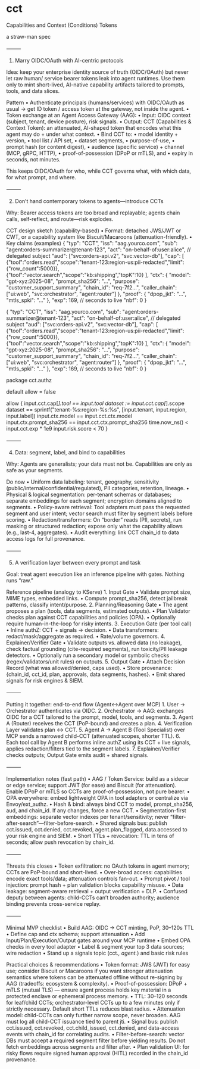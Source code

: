 # cct
Capabilities and Context (Conditions) Tokens

a straw-man spec

⸻

1) Marry OIDC/OAuth with AI-centric protocols

Idea: keep your enterprise identity source of truth (OIDC/OAuth) but never let raw human/ service bearer tokens leak into agent runtimes. Use them only to mint short-lived, AI-native capability artifacts tailored to prompts, tools, and data slices.

Pattern
	•	Authenticate principals (humans/services) with OIDC/OAuth as usual → get ID token / access token at the gateway, not inside the agent.
	•	Token exchange at an Agent Access Gateway (AAG):
	•	Input: OIDC context (subject, tenant, device posture), risk signals.
	•	Output: CCT (Capabilities & Context Token): an attenuated, AI-shaped token that encodes what this agent may do + under what context.
	•	Bind CCT to:
	•	model identity + version,
	•	tool list / API set,
	•	dataset segments,
	•	purpose-of-use,
	•	prompt hash (or content digest),
	•	audience (specific service) + channel (MCP, gRPC, HTTP),
	•	proof-of-possession (DPoP or mTLS), and
	•	expiry in seconds, not minutes.

This keeps OIDC/OAuth for who, while CCT governs what, with which data, for what prompt, and where.

⸻

2) Don’t hand contemporary tokens to agents—introduce CCTs

Why: Bearer access tokens are too broad and replayable; agents chain calls, self-reflect, and route—risk explodes.

CCT design sketch (capability-based)
	•	Format: detached JWS/JWT or CWT, or a capability system like Biscuit/Macaroons (attenuation-friendly).
	•	Key claims (examples)
 {
  "typ": "CCT",
  "iss": "aag.yourco.com",
  "sub": "agent:orders-summarizer@tenant-123",
  "act": "on-behalf-of:user:alice",             // delegated subject
  "aud": ["svc:orders-api.v2", "svc:vector-db"],
  "cap": [
    {"tool":"orders.read","scope":"tenant-123:region-us:pii-redacted","limit":{"row_count":5000}},
    {"tool":"vector.search","scope":"kb:shipping","topK":10}
  ],
  "ctx": {
    "model": "gpt-xyz:2025-08",
    "prompt_sha256": "…",
    "purpose": "customer_support_summary",
    "chain_id": "req-7f2…",
    "caller_chain": ["ui:web", "svc:orchestrator", "agent:router"]
  },
  "proof": { "dpop_jkt": "…", "mtls_spki": "…" },
  "exp": 169,  // seconds to live
  "nbf": 0
}

{
  "typ": "CCT",
  "iss": "aag.yourco.com",
  "sub": "agent:orders-summarizer@tenant-123",
  "act": "on-behalf-of:user:alice",             // delegated subject
  "aud": ["svc:orders-api.v2", "svc:vector-db"],
  "cap": [
    {"tool":"orders.read","scope":"tenant-123:region-us:pii-redacted","limit":{"row_count":5000}},
    {"tool":"vector.search","scope":"kb:shipping","topK":10}
  ],
  "ctx": {
    "model": "gpt-xyz:2025-08",
    "prompt_sha256": "…",
    "purpose": "customer_support_summary",
    "chain_id": "req-7f2…",
    "caller_chain": ["ui:web", "svc:orchestrator", "agent:router"]
  },
  "proof": { "dpop_jkt": "…", "mtls_spki": "…" },
  "exp": 169,  // seconds to live
  "nbf": 0
}

package cct.authz

default allow = false

allow {
  input.cct.cap[_].tool == input.tool
  dataset := input.cct.cap[_].scope
  dataset == sprintf("tenant-%s:region-%s:%s", [input.tenant, input.region, input.label])
  input.ctx.model == input.cct.ctx.model
  input.ctx.prompt_sha256 == input.cct.ctx.prompt_sha256
  time.now_ns() < input.cct.exp * 1e9
  input.risk.score < 70
}


⸻

4) Data: segment, label, and bind to capabilities

Why: Agents are generalists; your data must not be. Capabilities are only as safe as your segments.

Do now
	•	Uniform data labeling: tenant, geography, sensitivity (public/internal/confidential/regulated), PII categories, retention, lineage.
	•	Physical & logical segmentation: per-tenant schemas or databases; separate embeddings for each segment; encryption domains aligned to segments.
	•	Policy-aware retrieval: Tool adapters must pass the requested segment and user intent; vector search must filter by segment labels before scoring.
	•	Redaction/transformers: On “border” reads (PII, secrets), run masking or structured redaction; expose only what the capability allows (e.g., last-4, aggregates).
	•	Audit everything: link CCT chain_id to data access logs for full provenance.

⸻

5) A verification layer between every prompt and task

Goal: treat agent execution like an inference pipeline with gates. Nothing runs “raw.”

Reference pipeline (analogy to KServe)
	1.	Input Gate
	•	Validate prompt size, MIME types, embedded links.
	•	Compute prompt_sha256, detect jailbreak patterns, classify intent/purpose.
	2.	Planning/Reasoning Gate
	•	The agent proposes a plan (tools, data segments, estimated outputs).
	•	Plan Validator checks plan against CCT capabilities and policies (OPA).
	•	Optionally require human-in-the-loop for risky intents.
	3.	Execution Gate (per tool call)
	•	Inline authZ: CCT + signals → decision.
	•	Data transformers: redact/mask/aggregate as required.
	•	Rate/volume governors.
	4.	Explainer/Verifier Gate
	•	Validate outputs vs. allowed data (no leakage), check factual grounding (cite-required segments), run toxicity/PII leakage detectors.
	•	Optionally run a secondary model or symbolic checks (regex/validators/unit rules) on outputs.
	5.	Output Gate
	•	Attach Decision Record (what was allowed/denied, caps used).
	•	Store provenance: {chain_id, cct_id, plan, approvals, data segments, hashes}.
	•	Emit shared signals for risk engines & SIEM.

⸻

Putting it together: end-to-end flow (Agent↔Agent over MCP)
	1.	User → Orchestrator authenticates via OIDC.
	2.	Orchestrator → AAG: exchanges OIDC for a CCT tailored to the prompt, model, tools, and segments.
	3.	Agent A (Router) receives the CCT (PoP-bound) and creates a plan.
	4.	Verification Layer validates plan ↔ CCT.
	5.	Agent A → Agent B (Tool Specialist) over MCP sends a narrowed child-CCT (attenuated scopes, shorter TTL).
	6.	Each tool call by Agent B performs inline authZ using its CCT + live signals, applies redaction/filters tied to the segment labels.
	7.	Explainer/Verifier checks outputs; Output Gate emits audit + shared signals.

⸻

Implementation notes (fast path)
	•	AAG / Token Service: build as a sidecar or edge service; support JWT (for ease) and Biscuit (for attenuation). Enable DPoP or mTLS so CCTs are proof-of-possession, not pure bearer.
	•	OPA everywhere: embed lightweight OPA in tool adapters or centralize via Envoy/ext_authz.
	•	Hash & bind: always bind CCT to model, prompt_sha256, aud, and chain_id. If any changes, force a new CCT.
	•	Segmentation-first embeddings: separate vector indexes per tenant/sensitivity; never “filter-after-search”—filter-before-search.
	•	Shared signals bus: publish cct.issued, cct.denied, cct.revoked, agent.plan_flagged, data.accessed to your risk engine and SIEM.
	•	Short TTLs + revocation: TTL in tens of seconds; allow push revocation by chain_id.

⸻

Threats this closes
	•	Token exfiltration: no OAuth tokens in agent memory; CCTs are PoP-bound and short-lived.
	•	Over-broad access: capabilities encode exact tools/data; attenuation controls fan-out.
	•	Prompt pivot / tool injection: prompt hash + plan validation blocks capability misuse.
	•	Data leakage: segment-aware retrieval + output verification + DLP.
	•	Confused deputy between agents: child-CCTs can’t broaden authority; audience binding prevents cross-service replay.

⸻

Minimal MVP checklist
	•	Build AAG: OIDC → CCT minting, PoP, 30–120s TTL
	•	Define cap and ctx schema; support attenuation
	•	Add Input/Plan/Execution/Output gates around your MCP runtime
	•	Embed OPA checks in every tool adapter
	•	Label & segment your top 3 data sources; wire redaction
	•	Stand up a signals topic (cct.*, agent.*) and basic risk rules

Practical choices & recommendations
	•	Token format: JWS (JWT) for easy use; consider Biscuit or Macaroons if you want stronger attenuation semantics where tokens can be attenuated offline without re-signing by AAG (tradeoffs: ecosystem & complexity).
	•	Proof-of-possession: DPoP + mTLS (mutual TLS) — ensure agent process holds key material in a protected enclave or ephemeral process memory.
	•	TTL: 30–120 seconds for leaf/child CCTs; orchestrator-level CCTs up to a few minutes only if strictly necessary. Default short TTLs reduces blast radius.
	•	Attenuation model: child-CCTs can only further narrow scope, never broaden. AAG must log all child-CCT issuance tied to parent jti.
	•	Signal bus: publish cct.issued, cct.revoked, cct.child_issued, cct.denied, and data-access events with chain_id for correlating audits.
	•	Filter-before-search: vector DBs must accept a required segment filter before yielding results. Do not fetch embeddings across segments and filter after.
	•	Plan validation UI: for risky flows require signed human approval (HITL) recorded in the chain_id provenance.

